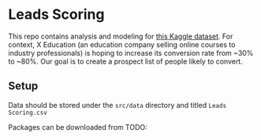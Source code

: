 # Leads Scoring

This repo contains analysis and modeling for [this Kaggle dataset](https://www.kaggle.com/datasets/amritachatterjee09/lead-scoring-dataset?select=Lead+Scoring.csv). For context, X Education (an education company selling online courses to industry professionals) is hoping to increase its conversion rate from ~30% to ~80%. Our goal is to create a prospect list of people likely to convert.

## Setup

Data should be stored under the `src/data` directory and titled `Leads Scoring.csv`

Packages can be downloaded from TODO: